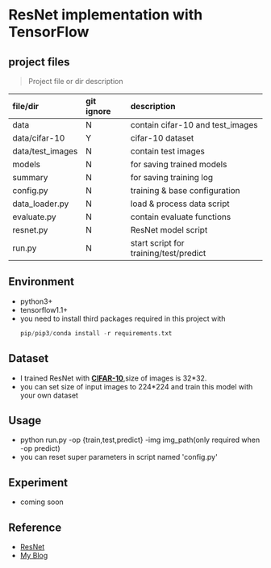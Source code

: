 # ResNet implementation with TensorFlow
## project files
>Project file or dir description
 
| file/dir         | git ignore | description                            |
|:-----------------|:-----------|:---------------------------------------|
| data             | N          | contain cifar-10 and test_images       |
| data/cifar-10    | Y          | cifar-10 dataset                       |
| data/test_images | N          | contain test images                    |
| models           | N          | for saving trained models              |
| summary          | N          | for saving training log                |
| config.py        | N          | training & base configuration          |
| data_loader.py   | N          | load & process data script             |
| evaluate.py      | N          | contain evaluate functions             |
| resnet.py        | N          | ResNet model script                    |
| run.py           | N          | start script for training/test/predict |

## Environment
- python3+
- tensorflow1.1+
- you need to install third packages required in this project with
   ```python
   pip/pip3/conda install -r requirements.txt
   ```
## Dataset
- I trained ResNet with [**CIFAR-10**](http://www.cs.toronto.edu/~kriz/cifar.html),size of images is 32*32.
- you can set size of input images to 224*224 and train this model with your own dataset 
## Usage
- python run.py -op {train,test,predict} -img img_path(only required when -op predict)
- you can reset super parameters in script named 'config.py'
## Experiment
- coming soon
## Reference
- [ResNet](https://arxiv.org/abs/1512.03385v1)
- [My Blog](https://sevenhsu.github.io/2019/03/22/2019_03_19_10/)